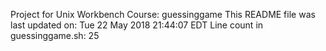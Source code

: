 Project for Unix Workbench Course: guessinggame
This README file was last updated on:
Tue 22 May 2018 21:44:07 EDT
Line count in guessinggame.sh:
25
